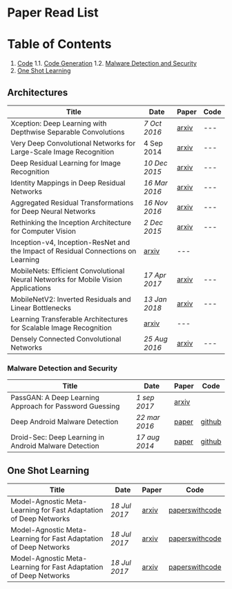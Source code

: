 # Paper Read List

# Table of Contents
1. [Code](#code)
    1.1. [Code Generation](#code-generation)
    1.2. [Malware Detection and Security](#malware-detection-and-security)
2. [One Shot Learning](#one-shot)

## Architectures

|Title|Date|Paper|Code|
|---|---|---|---|
|Xception: Deep Learning with Depthwise Separable Convolutions|_7 Oct 2016_|[arxiv](https://arxiv.org/abs/1610.02357)|---|
|Very Deep Convolutional Networks for Large-Scale Image Recognition|4 Sep 2014|[arxiv](https://arxiv.org/abs/1409.1556)|---|
|Deep Residual Learning for Image Recognition|_10 Dec 2015_|[arxiv](https://arxiv.org/abs/1512.03385)|---|
|Identity Mappings in Deep Residual Networks|_16 Mar 2016_|[arxiv](https://arxiv.org/abs/1603.05027)|---|
|Aggregated Residual Transformations for Deep Neural Networks|_16 Nov 2016_|[arxiv](https://arxiv.org/abs/1611.05431)|---|
|Rethinking the Inception Architecture for Computer Vision|_2 Dec 2015_|[arxiv](https://arxiv.org/abs/1512.00567)|---|
|Inception-v4, Inception-ResNet and the Impact of Residual Connections on Learning|[arxiv](https://arxiv.org/abs/1602.07261)|---|
|MobileNets: Efficient Convolutional Neural Networks for Mobile Vision Applications|_17 Apr 2017_|[arxiv](https://arxiv.org/abs/1704.04861)|---|
|MobileNetV2: Inverted Residuals and Linear Bottlenecks|_13 Jan 2018_|[arxiv](https://arxiv.org/abs/1801.04381)|---|
|Learning Transferable Architectures for Scalable Image Recognition|[arxiv](https://arxiv.org/abs/1610.02357)|---|
|Densely Connected Convolutional Networks|_25 Aug 2016_|[arxiv](https://arxiv.org/pdf/1608.06993)|---|

### Malware Detection and Security

|Title|Date|Paper|Code|
|---|---|---|---|
| PassGAN: A Deep Learning Approach for Password Guessing | _1 sep 2017_ | [arxiv](https://arxiv.org/pdf/1709.00440) |  | 
| Deep Android Malware Detection | _22 mar 2016_ | [paper](https://github.com/sbrugman/deep-learning-papers/raw/master/papers/deep-android-malware-detection.pdf) | [github](https://github.com/niallmcl/Deep-Android-Malware-Detection) | 
| Droid-Sec: Deep Learning in Android Malware Detection | _17 aug 2014_ | [paper](https://github.com/sbrugman/deep-learning-papers/raw/master/papers/droid-sec-deep-learning-in-android-malware-detection.pdf) | [github](https://github.com/pjlantz/droidbox) | 

## One Shot Learning

|Title|Date|Paper|Code|
|---|---|---|---|
| Model-Agnostic Meta-Learning for Fast Adaptation of Deep Networks | _18 Jul 2017_ | [arxiv](https://arxiv.org/pdf/1703.03400) |  [paperswithcode](https://paperswithcode.com/paper/model-agnostic-meta-learning-for-fast) | 
| Model-Agnostic Meta-Learning for Fast Adaptation of Deep Networks | _18 Jul 2017_ | [arxiv](https://arxiv.org/pdf/1703.03400) |  [paperswithcode](https://paperswithcode.com/paper/model-agnostic-meta-learning-for-fast) | 
| Model-Agnostic Meta-Learning for Fast Adaptation of Deep Networks | _18 Jul 2017_ | [arxiv](https://arxiv.org/pdf/1703.03400) |  [paperswithcode](https://paperswithcode.com/paper/model-agnostic-meta-learning-for-fast) | 


<!--stackedit_data:
eyJoaXN0b3J5IjpbLTE1MDg5NjUxNTFdfQ==
-->